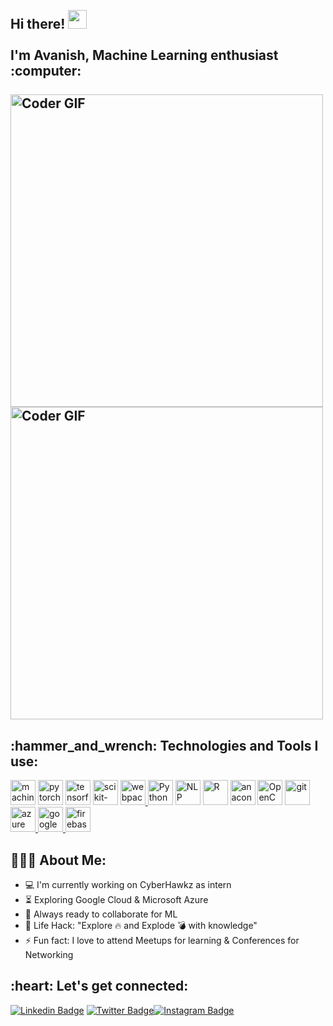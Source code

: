 <h2 align="left">
 <abc>
  <br>Hi there! <img src="https://user-images.githubusercontent.com/42378118/110234147-e3259600-7f4e-11eb-95be-0c4047144dea.gif" width="30"><br>
  <br> I'm Avanish, Machine Learning enthusiast :computer:<br>
  <br>
    <img src="https://images.squarespace-cdn.com/content/v1/5feb53185d3dab691b47361b/1609930648540-2AG2AUX4BL35UJ6H0PEZ/e2f96-old-header-machine-learning-pt1.gif" alt="Coder GIF" width="500">
  <img src="https://artsformysake.files.wordpress.com/2020/08/face-id-glitch.gif" alt="Coder GIF" width="500">
 </abc>
</h2> 
<h2 align="left">:hammer_and_wrench: Technologies and Tools I use:</h2>
<p align="left">
    <a target="_blank"> <img src="https://www.prakalpana.com/wp-content/uploads/2020/10/machine-banner.png" alt="machine learning" width="40" height="40"/> </a>
    <a target="_blank"> <img src="https://pytorch.org/assets/images/pytorch-logo.png" alt="pytorch" width="40" height="40"/> </a>
<a target="_blank"> <img src="https://media.wired.com/photos/5955b14c63d43b038e9bc5e7/master/w_2560%2Cc_limit/google-tensor-flow-logo-S.jpg" alt="tensorflow" width="40" height="40"/> </a>
    <a target="_blank"> <img src="https://mpng.subpng.com/20180805/kff/kisspng-scikit-learn-python-computer-icons-scikit-image-ma-data-science-ermlab-software-5b67c768dfc2b8.4692877115335279129165.jpg" alt="scikit-learn" width="40" height="40"/> </a>
<a href="https://webpack.js.org/" target="_blank"> <img src="https://www.vectorlogo.zone/logos/js_webpack/js_webpack-icon.svg" alt="webpack" width="40" height="40"/> </a>
<a target="_blank"> <img src="https://upload.wikimedia.org/wikipedia/commons/thumb/c/c3/Python-logo-notext.svg/1200px-Python-logo-notext.svg.png" alt="Python" width="40" height="40"/> </a>
      <a target="_blank"> <img src="https://image.shutterstock.com/shutterstock/photos/1585134601/display_1500/stock-vector-head-brain-nlp-icon-vector-neuro-linguistic-programming-logo-natural-language-processing-sign-1585134601.jpg" alt="NLP" width="40" height="40"/> </a>
    <a target="_blank"> <img src="https://www.r-project.org/logo/Rlogo.svg" alt="R" width="40" height="40"/> </a>
    <a target="_blank"> <img src="https://docs.anaconda.com/_images/Navigator_Launchpad_icon.png" alt="anaconda" width="40" height="40"/> </a>
<a target="_blank"> <img src="https://images.ctfassets.net/76f8cs5bg9si/6FLCvqXO0wcsD84P6T23KH/54984093ae2e92d27910b61f06400cf2/cv.png?w=2560&q=100" alt="OpenCV" width="40" height="40"/> </a>
<a href="https://git-scm.com/" target="_blank"> <img src="https://www.vectorlogo.zone/logos/git-scm/git-scm-icon.svg" alt="git" width="40" height="40"/> </a>
<a href="https://azure.microsoft.com/en-us/" target="_blank"> <img src="https://www.vectorlogo.zone/logos/microsoft_azure/microsoft_azure-icon.svg" alt="azure" width="40" height="40"/> </a>
 <a href="https://cloud.google.com/" target="_blank"> <img src="https://www.vectorlogo.zone/logos/google_cloud/google_cloud-icon.svg" alt="google cloud" width="40" height="40"/> </a>
 <a href="https://firebase.google.com/" target="_blank"> <img src="https://www.vectorlogo.zone/logos/firebase/firebase-icon.svg" alt="firebase" width="40" height="40"/> </a>
    </p>

<h2 align="left">👨🏻‍💻 About Me:</h2>

- :computer: I'm currently working on CyberHawkz as intern
- :hourglass_flowing_sand:  Exploring Google Cloud & Microsoft Azure
- :rocket: Always ready to collaborate for ML
- :dart: Life Hack: "Explore :fire: and Explode :bomb: with knowledge" 
- :zap: Fun fact: I love to attend Meetups for learning & Conferences for Networking<br>

<h2 align="left">:heart: Let's get connected:</h2>

[![Linkedin Badge](https://img.shields.io/badge/-avanish-blue?style=flat-square&logo=Linkedin&logoColor=white&link=https://www.linkedin.com/in/avanish-singh-763aa81b2)](https://www.linkedin.com/in/avanish-singh-763aa81b2) [![Twitter Badge](https://img.shields.io/badge/-@im_avanish07-1ca0f1?style=flat-square&labelColor=1ca0f1&logo=twitter&logoColor=white&link=https://twitter.com/im_avanish07)](https://twitter.com/im_avanish07)[![Instagram Badge](https://img.shields.io/badge/-@i.m_avanish-D7008A?style=flat-square&labelColor=D7008A&logo=Instagram&logoColor=white&link=https://www.instagram.com/i.m_avanish/)](https://www.instagram.com/i.m_avanish/)
